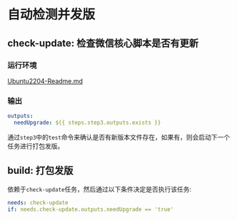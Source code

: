 # 自动检测并发版

## check-update: 检查微信核心脚本是否有更新

### 运行环境
[Ubuntu2204-Readme.md](https://github.com/actions/runner-images/blob/ubuntu22/20240804.1/images/ubuntu/Ubuntu2204-Readme.md)

### 输出
```yaml
outputs:
  needUpgrade: ${{ steps.step3.outputs.exists }}
```
通过`step3`中的`test`命令来确认是否有新版本文件存在，如果有，则会启动下一个任务进行打包发版。


## build: 打包发版

依赖于`check-update`任务，然后通过以下条件决定是否执行该任务:

```yaml
needs: check-update
if: needs.check-update.outputs.needUpgrade == 'true'
```
